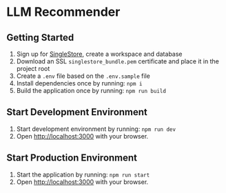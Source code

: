 # LLM Recommender

## Getting Started

1. Sign up for [SingleStore](https://www.singlestore.com/cloud-trial/), create a workspace and database
2. Download an SSL `singlestore_bundle.pem` certificate and place it in the project root
3. Create a `.env` file based on the `.env.sample` file
4. Install dependencies once by running: `npm i`
5. Build the application once by running: `npm run build`

## Start Development Environment

1. Start development environment by running: `npm run dev`
2. Open [http://localhost:3000](http://localhost:3000) with your browser.

## Start Production Environment

1. Start the application by running: `npm run start`
2. Open [http://localhost:3000](http://localhost:3000) with your browser.
